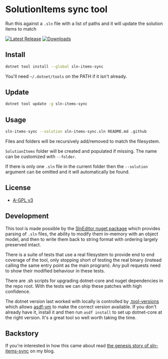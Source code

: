 # SolutionItems sync tool

Run this against a `.sln` file with a list of paths and it will update the solution items to match

[![Latest Release](https://img.shields.io/nuget/v/sln-items-sync)](https://www.nuget.org/packages/sln-items-sync/)
[![Downloads](https://img.shields.io/nuget/dt/sln-items-sync)](https://www.nuget.org/packages/sln-items-sync/)

## Install

```sh
dotnet tool install --global sln-items-sync
```

You'll need `~/.dotnet/tools` on the PATH if it isn't already.

## Update

```sh
dotnet tool update -g sln-items-sync
```

## Usage

```sh
sln-items-sync --solution sln-items-sync.sln README.md .github
```

Files and folders will be recursively add/removed to match the filesystem.

`SolutionItems` folder will be created and populated if missing. The name can be customized with `--folder`.

If there is only one `.sln` file in the current folder then the `--solution` argument can be omitted and it will automatically be found.

## License

- [A-GPL v3](LICENSE)

## Development

This tool is made possible by the [SlnEditor nuget package](https://github.com/timabell/SlnEditor) which provides parsing of `.sln` files, the ability to modify them in-memory with an object model, and then to write them back to string format with ordering largely preserved intact.

There is a suite of tests that use a real filesystem to provide end to end coverage of the tool, only stopping short of testing the real binary (instead calling the same entry point as the main program). Any pull requests need to show their modified behaviour in these tests.

There are .sh scripts for upgrading dotnet-core and nuget dependencies in the repo root. With the tests we can ship these patches with high confidence.

The dotnet version last worked with locally is controlled by [.tool-versions](.tool-versions) which allows [asdf-vm](https://asdf-vm.com/) to make the correct version available. If you don't already have it, install it and then run `asdf install` to set up dotnet-core at the right version. It's a great tool so well worth taking the time.

## Backstory

If you're interested in how this came about read [the genesis story of sln-items-sync](https://timwise.co.uk/2024/01/13/new-tool-sln-items-sync-for-visual-studio-solution-folders/) on my blog.

